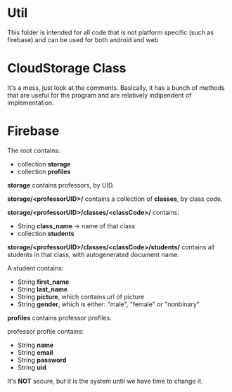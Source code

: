 # Util

This folder is intended for all code that is not platform specific 
(such as firebase) and can be used for both android and web

# CloudStorage Class

It's a mess, just look at the comments. Basically, it has
a bunch of methods that are useful for the program and are
relatively indipendent of implementation.

# Firebase

The root contains:
- collection **storage**
- collection **profiles**

**storage** contains professors, by UID.

**storage/\<professorUID\>/** contains a collection of **classes**, by class code.

**storage/\<professorUID\>/classes/\<classCode\>/** contains:
- String **class_name** -> name of that class
- collection **students**

**storage/\<professorUID\>/classes/\<classCode\>/students/** contains all
students in that class, with autogenerated document name.

A student contains:
- String **first_name**
- String **last_name**
- String **picture**, which contains url of picture
- String **gender**, which is either: "male", "female" or "nonbinary"

**profiles** contains professor profiles.

professor profile contains:
- String **name**
- String **email**
- String **password**
- String **uid**

It's **NOT** secure, but it is the system until we have time to change it.
